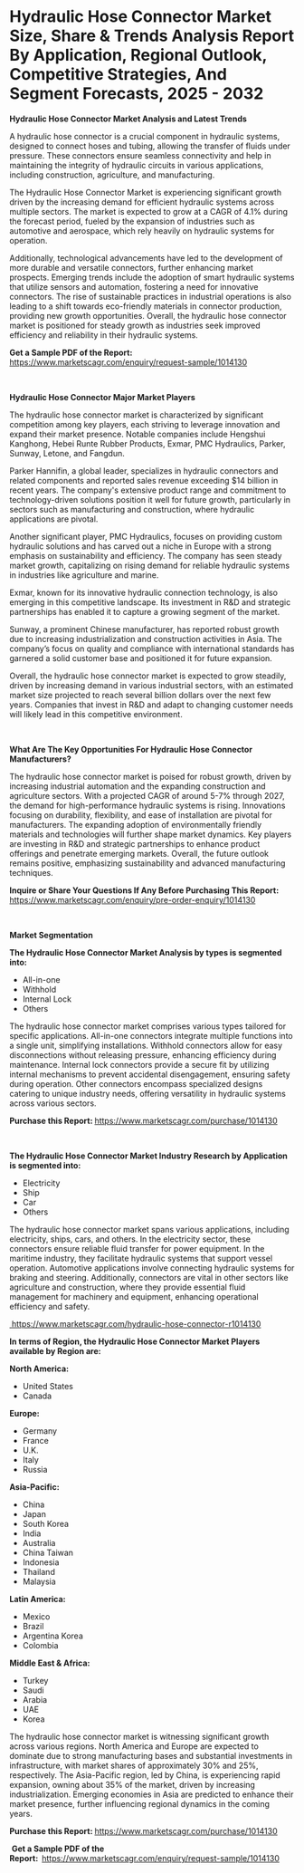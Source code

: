 <p><h1>Hydraulic Hose Connector Market Size, Share & Trends Analysis Report By Application, Regional Outlook, Competitive Strategies, And Segment Forecasts, 2025 - 2032</h1></p><p><strong>Hydraulic Hose Connector Market Analysis and Latest Trends</strong></p>
<p><p>A hydraulic hose connector is a crucial component in hydraulic systems, designed to connect hoses and tubing, allowing the transfer of fluids under pressure. These connectors ensure seamless connectivity and help in maintaining the integrity of hydraulic circuits in various applications, including construction, agriculture, and manufacturing.</p><p>The Hydraulic Hose Connector Market is experiencing significant growth driven by the increasing demand for efficient hydraulic systems across multiple sectors. The market is expected to grow at a CAGR of 4.1% during the forecast period, fueled by the expansion of industries such as automotive and aerospace, which rely heavily on hydraulic systems for operation. </p><p>Additionally, technological advancements have led to the development of more durable and versatile connectors, further enhancing market prospects. Emerging trends include the adoption of smart hydraulic systems that utilize sensors and automation, fostering a need for innovative connectors. The rise of sustainable practices in industrial operations is also leading to a shift towards eco-friendly materials in connector production, providing new growth opportunities. Overall, the hydraulic hose connector market is positioned for steady growth as industries seek improved efficiency and reliability in their hydraulic systems.</p></p>
<p><strong>Get a Sample PDF of the Report:&nbsp;</strong> <a href="https://www.marketscagr.com/enquiry/request-sample/1014130?utm_campaign=3274&utm_medium=2&utm_source=Github&utm_content=ia&utm_term=17042025&utm_id=hydraulic-hose-connector">https://www.marketscagr.com/enquiry/request-sample/1014130</a></p>
<p>&nbsp;</p>
<p><strong>Hydraulic Hose Connector Major Market Players</strong></p>
<p><p>The hydraulic hose connector market is characterized by significant competition among key players, each striving to leverage innovation and expand their market presence. Notable companies include Hengshui Kanghong, Hebei Runte Rubber Products, Exmar, PMC Hydraulics, Parker, Sunway, Letone, and Fangdun.</p><p>Parker Hannifin, a global leader, specializes in hydraulic connectors and related components and reported sales revenue exceeding $14 billion in recent years. The company's extensive product range and commitment to technology-driven solutions position it well for future growth, particularly in sectors such as manufacturing and construction, where hydraulic applications are pivotal.</p><p>Another significant player, PMC Hydraulics, focuses on providing custom hydraulic solutions and has carved out a niche in Europe with a strong emphasis on sustainability and efficiency. The company has seen steady market growth, capitalizing on rising demand for reliable hydraulic systems in industries like agriculture and marine.</p><p>Exmar, known for its innovative hydraulic connection technology, is also emerging in this competitive landscape. Its investment in R&D and strategic partnerships has enabled it to capture a growing segment of the market.</p><p>Sunway, a prominent Chinese manufacturer, has reported robust growth due to increasing industrialization and construction activities in Asia. The company’s focus on quality and compliance with international standards has garnered a solid customer base and positioned it for future expansion.</p><p>Overall, the hydraulic hose connector market is expected to grow steadily, driven by increasing demand in various industrial sectors, with an estimated market size projected to reach several billion dollars over the next few years. Companies that invest in R&D and adapt to changing customer needs will likely lead in this competitive environment.</p></p>
<p>&nbsp;</p>
<p><strong>What Are The Key Opportunities For Hydraulic Hose Connector Manufacturers?</strong></p>
<p><p>The hydraulic hose connector market is poised for robust growth, driven by increasing industrial automation and the expanding construction and agriculture sectors. With a projected CAGR of around 5-7% through 2027, the demand for high-performance hydraulic systems is rising. Innovations focusing on durability, flexibility, and ease of installation are pivotal for manufacturers. The expanding adoption of environmentally friendly materials and technologies will further shape market dynamics. Key players are investing in R&D and strategic partnerships to enhance product offerings and penetrate emerging markets. Overall, the future outlook remains positive, emphasizing sustainability and advanced manufacturing techniques.</p></p>
<p><strong>Inquire or Share Your Questions If Any Before Purchasing This Report:</strong> <a href="https://www.marketscagr.com/enquiry/pre-order-enquiry/1014130?utm_campaign=3274&utm_medium=2&utm_source=Github&utm_content=ia&utm_term=17042025&utm_id=hydraulic-hose-connector">https://www.marketscagr.com/enquiry/pre-order-enquiry/1014130</a></p>
<p>&nbsp;</p>
<p><strong>Market Segmentation</strong></p>
<p><strong>The Hydraulic Hose Connector Market Analysis by types is segmented into:</strong></p>
<p><ul><li>All-in-one</li><li>Withhold</li><li>Internal Lock</li><li>Others</li></ul></p>
<p><p>The hydraulic hose connector market comprises various types tailored for specific applications. All-in-one connectors integrate multiple functions into a single unit, simplifying installations. Withhold connectors allow for easy disconnections without releasing pressure, enhancing efficiency during maintenance. Internal lock connectors provide a secure fit by utilizing internal mechanisms to prevent accidental disengagement, ensuring safety during operation. Other connectors encompass specialized designs catering to unique industry needs, offering versatility in hydraulic systems across various sectors.</p></p>
<p><strong>Purchase this Report:&nbsp;</strong><a href="https://www.marketscagr.com/purchase/1014130?utm_campaign=3274&utm_medium=2&utm_source=Github&utm_content=ia&utm_term=17042025&utm_id=hydraulic-hose-connector">https://www.marketscagr.com/purchase/1014130</a></p>
<p>&nbsp;</p>
<p><strong>The Hydraulic Hose Connector Market Industry Research by Application is segmented into:</strong></p>
<p><ul><li>Electricity</li><li>Ship</li><li>Car</li><li>Others</li></ul></p>
<p><p>The hydraulic hose connector market spans various applications, including electricity, ships, cars, and others. In the electricity sector, these connectors ensure reliable fluid transfer for power equipment. In the maritime industry, they facilitate hydraulic systems that support vessel operation. Automotive applications involve connecting hydraulic systems for braking and steering. Additionally, connectors are vital in other sectors like agriculture and construction, where they provide essential fluid management for machinery and equipment, enhancing operational efficiency and safety.</p></p>
<p><a href="https://www.marketscagr.com/hydraulic-hose-connector-r1014130?utm_campaign=3274&utm_medium=2&utm_source=Github&utm_content=ia&utm_term=17042025&utm_id=hydraulic-hose-connector">&nbsp;https://www.marketscagr.com/hydraulic-hose-connector-r1014130</a></p>
<p><strong>In terms of Region, the Hydraulic Hose Connector Market Players available by Region are:</strong></p>
<p>
    <p> <strong> North America: </strong>
        <ul>
            <li>United States</li>
            <li>Canada</li>
        </ul>
        </p> 
    <p> <strong> Europe: </strong>
        <ul>
            <li>Germany</li>
            <li>France</li>
            <li>U.K.</li>
            <li>Italy</li>
            <li>Russia</li>
        </ul>
        </p> 
    <p> <strong> Asia-Pacific: </strong>
        <ul>
            <li>China</li>
            <li>Japan</li>
            <li>South Korea</li>
            <li>India</li>
            <li>Australia</li>
            <li>China Taiwan</li>
            <li>Indonesia</li>
            <li>Thailand</li>
            <li>Malaysia</li>
        </ul>
        </p> 
    <p> <strong> Latin America: </strong>
        <ul>
            <li>Mexico</li>
            <li>Brazil</li>
            <li>Argentina Korea</li>
            <li>Colombia</li>
        </ul>
        </p> 
    <p> <strong> Middle East & Africa: </strong>
        <ul>
            <li>Turkey</li>
            <li>Saudi</li>
            <li>Arabia</li>
            <li>UAE</li>
            <li>Korea</li>
        </ul>
    </p>
    </p>
<p><p>The hydraulic hose connector market is witnessing significant growth across various regions. North America and Europe are expected to dominate due to strong manufacturing bases and substantial investments in infrastructure, with market shares of approximately 30% and 25%, respectively. The Asia-Pacific region, led by China, is experiencing rapid expansion, owning about 35% of the market, driven by increasing industrialization. Emerging economies in Asia are predicted to enhance their market presence, further influencing regional dynamics in the coming years.</p></p>
<p><strong>Purchase this Report: </strong><a href="https://www.marketscagr.com/purchase/1014130?utm_campaign=3274&utm_medium=2&utm_source=Github&utm_content=ia&utm_term=17042025&utm_id=hydraulic-hose-connector">https://www.marketscagr.com/purchase/1014130</a></p>
<p>&nbsp;<strong>Get a Sample PDF of the Report:&nbsp;&nbsp;</strong><a href="https://www.marketscagr.com/enquiry/request-sample/1014130?utm_campaign=3274&utm_medium=2&utm_source=Github&utm_content=ia&utm_term=17042025&utm_id=hydraulic-hose-connector">https://www.marketscagr.com/enquiry/request-sample/1014130</a></p>
<p><strong></strong></p>
<p><p></p><p></p><p></p></p>